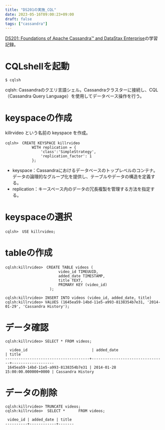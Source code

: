 ```yaml
---
title: "DS201の実施_CQL"
date: 2023-05-16T09:00:23+09:00
draft: false
tags: ["cassandra"] 
---
```

<!--more-->
[DS201: Foundations of Apache Cassandra™ and DataStax Enterprise](https://www.datastax.com/jp/resources/datasheet/ds201-datastax-enterprise-foundations-apache-cassandratm)の学習記録。

# CQLshellを起動
```
$ cqlsh
```
cqlsh: Cassandraのクエリ言語シェル。Cassandraクラスターに接続し、CQL（Cassandra Query Language）を使用してデータベース操作を行う。

# keyspaceの作成
killrvideo という名前の keyspace を作成。
```
cqlsh>　CREATE KEYSPACE killrvideo
            WITH replication = {
                'class':'SimpleStrategy',
                'replication_factor': 1
            };
```
- keyspace：Cassandraにおけるデータベースのトップレベルのコンテナ。データの論理的なグループ化を提供し、テーブルやデータの構造を定義する。
- replication：キースペース内のデータの冗長複製を管理する方法を指定する。

# keyspaceの選択
```
cqlsh>　USE killrvideo;
```
# tableの作成
```
cqlsh:killrvideo>　CREATE TABLE videos (
                        video_id TIMEUUID,
                        added_date TIMESTAMP,
                        title TEXT,
                        PRIMARY KEY (video_id)
                    );

cqlsh:killrvideo> INSERT INTO videos (video_id, added_date, title)
cqlsh:killrvideo> VALUES (1645ea59-14bd-11e5-a993-8138354b7e31, '2014-01-29', 'Cassandra History');
```
# データ確認
```
cqlsh:killrvideo> SELECT * FROM videos;

  video_id                             | added_date                      | title
--------------------------------------+---------------------------------+-------------------
 1645ea59-14bd-11e5-a993-8138354b7e31 | 2014-01-28 15:00:00.000000+0000 | Cassandra History
```
# データの削除
```
cqlsh:killrvideo> TRUNCATE videos;
cqlsh:killrvideo>  SELECT *      FROM videos;

 video_id | added_date | title
----------+------------+-------
```
